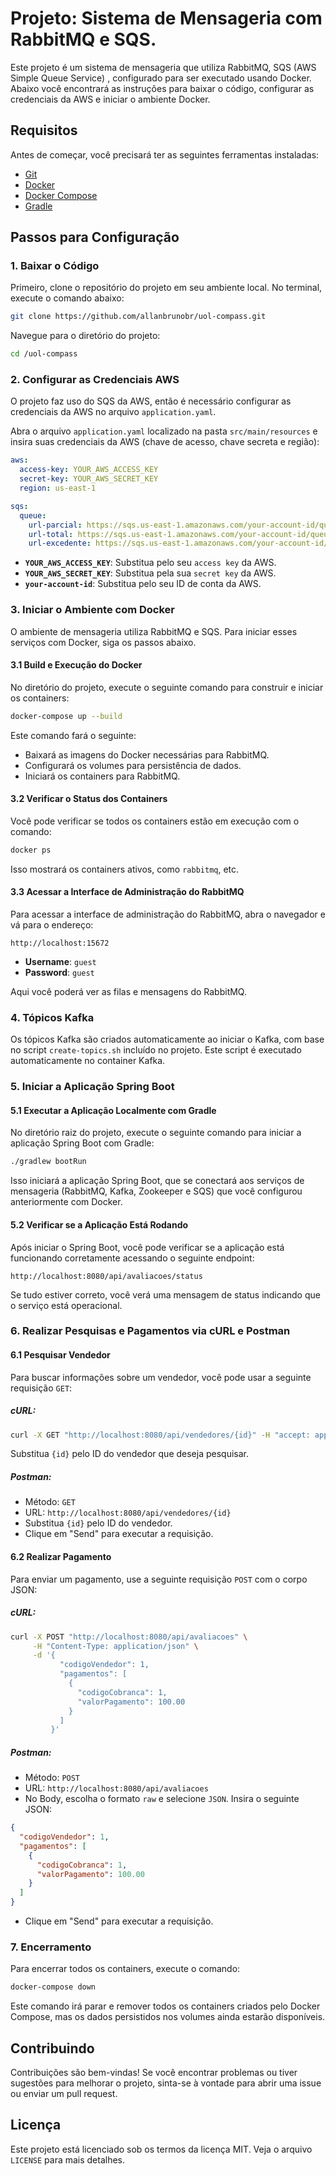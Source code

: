 # Projeto: Sistema de Mensageria com RabbitMQ e SQS.

Este projeto é um sistema de mensageria que utiliza RabbitMQ, SQS (AWS Simple Queue Service) , configurado para ser executado usando Docker. Abaixo você encontrará as instruções para baixar o código, configurar as credenciais da AWS e iniciar o ambiente Docker.

## Requisitos

Antes de começar, você precisará ter as seguintes ferramentas instaladas:

- [Git](https://git-scm.com/)
- [Docker](https://docs.docker.com/get-docker/)
- [Docker Compose](https://docs.docker.com/compose/install/)
- [Gradle](https://gradle.org/install/)

## Passos para Configuração

### 1. Baixar o Código

Primeiro, clone o repositório do projeto em seu ambiente local. No terminal, execute o comando abaixo:

```bash
git clone https://github.com/allanbrunobr/uol-compass.git
```

Navegue para o diretório do projeto:

```bash
cd /uol-compass
```

### 2. Configurar as Credenciais AWS

O projeto faz uso do SQS da AWS, então é necessário configurar as credenciais da AWS no arquivo `application.yaml`.

Abra o arquivo `application.yaml` localizado na pasta `src/main/resources` e insira suas credenciais da AWS (chave de acesso, chave secreta e região):

```yaml
aws:
  access-key: YOUR_AWS_ACCESS_KEY
  secret-key: YOUR_AWS_SECRET_KEY
  region: us-east-1

sqs:
  queue:
    url-parcial: https://sqs.us-east-1.amazonaws.com/your-account-id/queue-parcial
    url-total: https://sqs.us-east-1.amazonaws.com/your-account-id/queue-total
    url-excedente: https://sqs.us-east-1.amazonaws.com/your-account-id/queue-excedente
```

- **`YOUR_AWS_ACCESS_KEY`**: Substitua pelo seu `access key` da AWS.
- **`YOUR_AWS_SECRET_KEY`**: Substitua pela sua `secret key` da AWS.
- **`your-account-id`**: Substitua pelo seu ID de conta da AWS.

### 3. Iniciar o Ambiente com Docker

O ambiente de mensageria utiliza RabbitMQ e SQS. Para iniciar esses serviços com Docker, siga os passos abaixo.

#### 3.1 Build e Execução do Docker

No diretório do projeto, execute o seguinte comando para construir e iniciar os containers:

```bash
docker-compose up --build
```

Este comando fará o seguinte:

- Baixará as imagens do Docker necessárias para RabbitMQ.
- Configurará os volumes para persistência de dados.
- Iniciará os containers para RabbitMQ.

#### 3.2 Verificar o Status dos Containers

Você pode verificar se todos os containers estão em execução com o comando:

```bash
docker ps
```

Isso mostrará os containers ativos, como `rabbitmq`, etc.

#### 3.3 Acessar a Interface de Administração do RabbitMQ

Para acessar a interface de administração do RabbitMQ, abra o navegador e vá para o endereço:

```
http://localhost:15672
```

- **Username**: `guest`
- **Password**: `guest`

Aqui você poderá ver as filas e mensagens do RabbitMQ.

### 4. Tópicos Kafka

Os tópicos Kafka são criados automaticamente ao iniciar o Kafka, com base no script `create-topics.sh` incluído no projeto. Este script é executado automaticamente no container Kafka.

### 5. Iniciar a Aplicação Spring Boot

#### 5.1 Executar a Aplicação Localmente com Gradle

No diretório raiz do projeto, execute o seguinte comando para iniciar a aplicação Spring Boot com Gradle:

```bash
./gradlew bootRun
```

Isso iniciará a aplicação Spring Boot, que se conectará aos serviços de mensageria (RabbitMQ, Kafka, Zookeeper e SQS) que você configurou anteriormente com Docker.

#### 5.2 Verificar se a Aplicação Está Rodando

Após iniciar o Spring Boot, você pode verificar se a aplicação está funcionando corretamente acessando o seguinte endpoint:

```
http://localhost:8080/api/avaliacoes/status
```

Se tudo estiver correto, você verá uma mensagem de status indicando que o serviço está operacional.

### 6. Realizar Pesquisas e Pagamentos via cURL e Postman

#### 6.1 Pesquisar Vendedor

Para buscar informações sobre um vendedor, você pode usar a seguinte requisição `GET`:

##### cURL:
```bash
curl -X GET "http://localhost:8080/api/vendedores/{id}" -H "accept: application/json"
```

Substitua `{id}` pelo ID do vendedor que deseja pesquisar.

##### Postman:
- Método: `GET`
- URL: `http://localhost:8080/api/vendedores/{id}`
- Substitua `{id}` pelo ID do vendedor.
- Clique em "Send" para executar a requisição.

#### 6.2 Realizar Pagamento

Para enviar um pagamento, use a seguinte requisição `POST` com o corpo JSON:

##### cURL:
```bash
curl -X POST "http://localhost:8080/api/avaliacoes" \
     -H "Content-Type: application/json" \
     -d '{
           "codigoVendedor": 1,
           "pagamentos": [
             {
               "codigoCobranca": 1,
               "valorPagamento": 100.00
             }
           ]
         }'
```

##### Postman:
- Método: `POST`
- URL: `http://localhost:8080/api/avaliacoes`
- No Body, escolha o formato `raw` e selecione `JSON`. Insira o seguinte JSON:

```json
{
  "codigoVendedor": 1,
  "pagamentos": [
    {
      "codigoCobranca": 1,
      "valorPagamento": 100.00
    }
  ]
}
```

- Clique em "Send" para executar a requisição.

### 7. Encerramento

Para encerrar todos os containers, execute o comando:

```bash
docker-compose down
```

Este comando irá parar e remover todos os containers criados pelo Docker Compose, mas os dados persistidos nos volumes ainda estarão disponíveis.

## Contribuindo

Contribuições são bem-vindas! Se você encontrar problemas ou tiver sugestões para melhorar o projeto, sinta-se à vontade para abrir uma issue ou enviar um pull request.

## Licença

Este projeto está licenciado sob os termos da licença MIT. Veja o arquivo `LICENSE` para mais detalhes.
